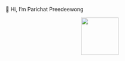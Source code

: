 👋 Hi, I’m Parichat Preedeewong

<div id="header" align="center">
  <img src="[https://media.giphy.com/media/M9gbBd9nbDrOTu1Mqx/giphy.gif](https://media4.giphy.com/media/v1.Y2lkPTc5MGI3NjExc3FzN2RoZGxyaDh3Nm5ndHpkNjdtZmt6NWk2dzFpeWtvZXgzenhuMSZlcD12MV9pbnRlcm5hbF9naWZfYnlfaWQmY3Q9cw/ZCEm8QHtvNpRraaQaF/giphy.webp)" width="100"/>
</div>



<!---
NxwpParichat/NxwpParichat is a ✨ special ✨ repository because its `README.md` (this file) appears on your GitHub profile.
You can click the Preview link to take a look at your changes.
--->
